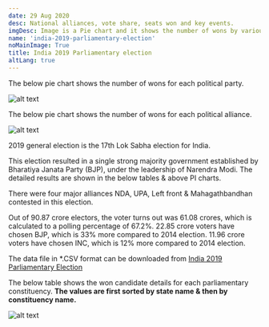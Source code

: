 ```yaml
---
date: 29 Aug 2020
desc: National alliances, vote share, seats won and key events.
imgDesc: Image is a Pie chart and it shows the number of wons by various alliances in the state.
name: 'india-2019-parliamentary-election'
noMainImage: True
title: India 2019 Parliamentary election
altLang: true
---
```


The below pie chart shows the number of wons for each political party.  

<img src="/politics/india-2019-parliamentary-election/india-2019-election-1.png" alt="alt text" class="blogs_image">

The below pie chart shows the number of wons for each political alliance.  

<img src="/politics/india-2019-parliamentary-election/india-2019-election-2.png" alt="alt text" class="blogs_image">

2019 general election is the 17th Lok Sabha election for India.

This election resulted in a single strong majority government established by Bharatiya Janata Party (BJP), under the leadership of Narendra Modi. The detailed results are shown in the below tables & above PI charts.

There were four major alliances NDA, UPA, Left front & Mahagathbandhan contested in this election.

Out of 90.87 crore electors, the voter turns out was 61.08 crores, which is calculated to a polling percentage of 67.2%.
22.85 crore voters have chosen BJP, which is 33% more compared to 2014 election.
11.96 crore voters have chosen INC, which is 12% more compared to 2014 election.

The data file in \*.CSV format can be downloaded from [India 2019 Parliamentary Election](http://thedatatalks.in/datas/politics/tamil-nadu-2001-legislative-election.csv)

The below table shows the won candidate details for each parliamentary constituency.
**The values are first sorted by state name & then by constituency name.**

<img src="/politics/india-2019-parliamentary-election/india-2019-election-3.png" alt="alt text" class="blogs_image">


<style>

</style>
